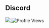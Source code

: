 ## Discord
<a href="https://discord.com/users/578594879681331200"><img src="https://lanyard.cnrad.dev/api/578594879681331200?animatedDecoration=false&hideTag=true&hideSpotify=true&hideDiscrim=true&showDisplayName=true&hideDecoration=true&hideBadges=true&theme=light&idleMessage=discord.gg%2Fisrail"/> 
</a>
![Profile Views](https://komarev.com/ghpvc/?username=duckevils&repo=vanity-url-sniper-fast&color=blue)
